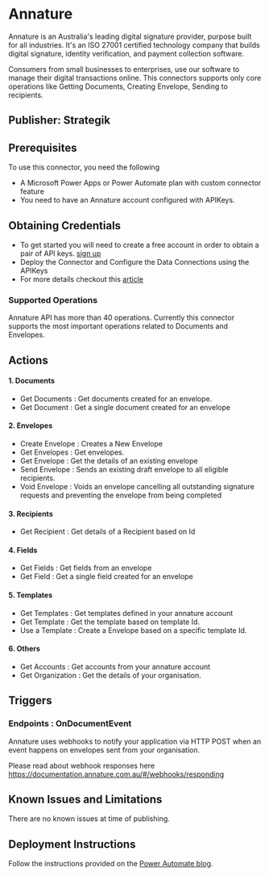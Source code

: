 # Annature

Annature is an Australia's leading digital signature provider, purpose built for all industries. It's an ISO 27001 certified technology company that builds digital signature, identity verification, and payment collection software.

Consumers from small businesses to enterprises, use our software to manage their digital transactions online. This connectors supports only core operations like Getting Documents, Creating Envelope, Sending to recipients. 

 
## Publisher: Strategik

## Prerequisites

To use this connector, you need the following

- A Microsoft Power Apps or Power Automate plan with custom connector feature
- You need to have an Annature account configured with APIKeys.


## Obtaining Credentials

- To get started you will need to create a free account in order to obtain a pair of API keys. [sign up](https://dashboard.annature.com.au/sign-up) 
- Deploy the Connector and Configure the Data Connections using the APIKeys
- For more details checkout this [article](https://www.strategik.com.au/post/using-annature-with-the-power-platform)


### Supported Operations 
Annature API has more than 40 operations. Currently this connector supports the most important operations related to Documents and Envelopes.

## Actions

#### 1. Documents
- Get Documents : Get documents created for an envelope.
- Get Document : Get a single document created for an envelope 

####  2. Envelopes
- Create Envelope : Creates a New Envelope
- Get Envelopes : Get envelopes. 
- Get Envelope : Get the details of an existing envelope
- Send Envelope : Sends an existing draft envelope to all eligible recipients.
- Void Envelope : Voids an envelope cancelling all outstanding signature requests and preventing the envelope from being completed

####  3. Recipients
- Get Recipient : Get details of a Recipient based on Id

####  4. Fields
- Get Fields : Get fields from an envelope
- Get Field : Get a single field created for an envelope

#### 5. Templates
- Get Templates : Get templates defined in your annature account
- Get Template : Get the template based on template Id.
- Use a Template : Create a Envelope based on a specific template Id.

####  6. Others
- Get Accounts : Get accounts from your annature account
- Get Organization : Get the details of your organisation.

## Triggers 

### Endpoints : OnDocumentEvent

Annature uses webhooks to notify your application via HTTP POST when an event happens on envelopes sent from your organisation.

Please read about webhook responses here https://documentation.annature.com.au/#/webhooks/responding


## Known Issues and Limitations
There are no known issues at time of publishing.


## Deployment Instructions
Follow the instructions provided on the [Power Automate blog](https://flow.microsoft.com/en-us/blog/import-a-connector-from-github-as-a-custom-connector/).
